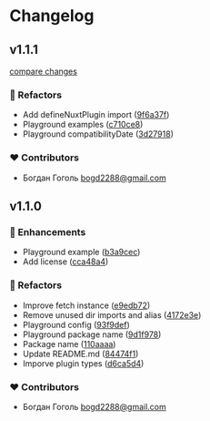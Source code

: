 # Changelog


## v1.1.1

[compare changes](https://github.com/your-org/nuxt-advanced-fetch/compare/v1.1.0...v1.1.1)

### 💅 Refactors

- Add defineNuxtPlugin import ([9f6a37f](https://github.com/your-org/nuxt-advanced-fetch/commit/9f6a37f))
- Playground examples ([c710ce8](https://github.com/your-org/nuxt-advanced-fetch/commit/c710ce8))
- Playground compatibilityDate ([3d27918](https://github.com/your-org/nuxt-advanced-fetch/commit/3d27918))

### ❤️ Contributors

- Богдан Гоголь <bogd2288@gmail.com>

## v1.1.0


### 🚀 Enhancements

- Playground example ([b3a9cec](https://github.com/your-org/nuxt-advanced-fetch/commit/b3a9cec))
- Add license ([cca48a4](https://github.com/your-org/nuxt-advanced-fetch/commit/cca48a4))

### 💅 Refactors

- Improve fetch instance ([e9edb72](https://github.com/your-org/nuxt-advanced-fetch/commit/e9edb72))
- Remove unused dir imports and alias ([4172e3e](https://github.com/your-org/nuxt-advanced-fetch/commit/4172e3e))
- Playground config ([93f9def](https://github.com/your-org/nuxt-advanced-fetch/commit/93f9def))
- Playground package name ([9d1f978](https://github.com/your-org/nuxt-advanced-fetch/commit/9d1f978))
- Package name ([110aaaa](https://github.com/your-org/nuxt-advanced-fetch/commit/110aaaa))
- Update README.md ([84474f1](https://github.com/your-org/nuxt-advanced-fetch/commit/84474f1))
- Imporve plugin types ([d6ca5d4](https://github.com/your-org/nuxt-advanced-fetch/commit/d6ca5d4))

### ❤️ Contributors

- Богдан Гоголь <bogd2288@gmail.com>

